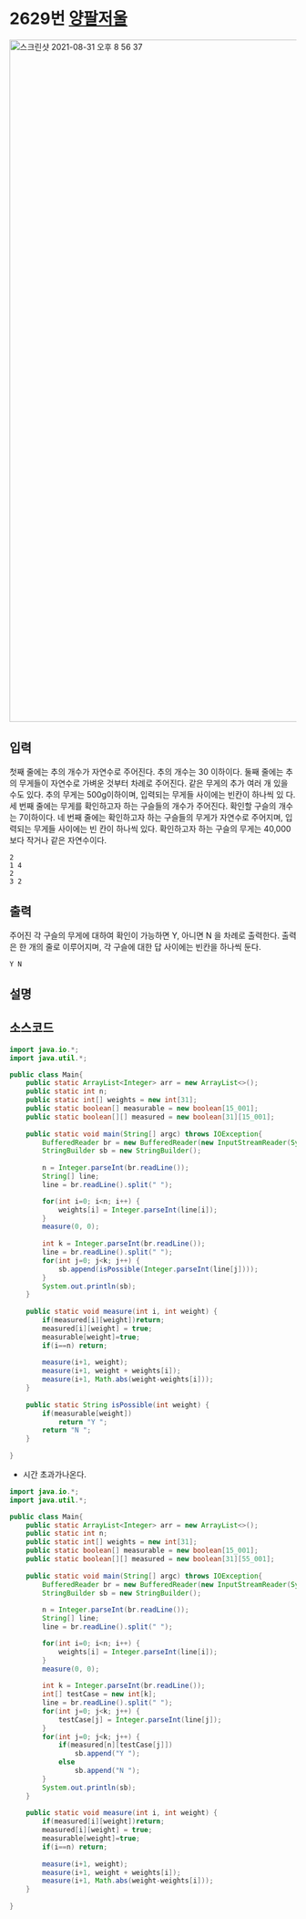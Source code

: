 # 2629번 [양팔저울](https://www.acmicpc.net/problem/2629)
<img width="1196" alt="스크린샷 2021-08-31 오후 8 56 37" src="https://user-images.githubusercontent.com/65120581/131498289-9ee641d1-a0e0-4e8e-bd58-9293826c3caa.png"> <br>
## 입력
첫째 줄에는 추의 개수가 자연수로 주어진다. 추의 개수는 30 이하이다. 둘째 줄에는 추의 무게들이 자연수로 가벼운 것부터 차례로 주어진다. 같은 무게의 추가 여러 개 있을 수도 있다. 추의 무게는 500g이하이며, 입력되는 무게들 사이에는 빈칸이 하나씩 있 다. 세 번째 줄에는 무게를 확인하고자 하는 구슬들의 개수가 주어진다. 확인할 구슬의 개수는 7이하이다. 네 번째 줄에는 확인하고자 하는 구슬들의 무게가 자연수로 주어지며, 입력되는 무게들 사이에는 빈 칸이 하나씩 있다. 확인하고자 하는 구슬의 무게는 40,000보다 작거나 같은 자연수이다.

```
2
1 4
2
3 2
```

## 출력
주어진 각 구슬의 무게에 대하여 확인이 가능하면 Y, 아니면 N 을 차례로 출력한다. 출력은 한 개의 줄로 이루어지며, 각 구슬에 대한 답 사이에는 빈칸을 하나씩 둔다.
```
Y N
```

## 설명

## 소스코드
```java
import java.io.*;
import java.util.*;

public class Main{
	public static ArrayList<Integer> arr = new ArrayList<>();
	public static int n;
	public static int[] weights = new int[31];
	public static boolean[] measurable = new boolean[15_001];
	public static boolean[][] measured = new boolean[31][15_001];
	
	public static void main(String[] argc) throws IOException{
		BufferedReader br = new BufferedReader(new InputStreamReader(System.in));
		StringBuilder sb = new StringBuilder();
		
		n = Integer.parseInt(br.readLine());
		String[] line;
		line = br.readLine().split(" ");

        for(int i=0; i<n; i++) {
			weights[i] = Integer.parseInt(line[i]);
		}
		measure(0, 0);
		
		int k = Integer.parseInt(br.readLine());
		line = br.readLine().split(" ");
		for(int j=0; j<k; j++) {
			sb.append(isPossible(Integer.parseInt(line[j])));
		}
		System.out.println(sb);
	}
	
	public static void measure(int i, int weight) {
		if(measured[i][weight])return;
		measured[i][weight] = true;
		measurable[weight]=true;
        if(i==n) return;
		
		measure(i+1, weight);
		measure(i+1, weight + weights[i]);
		measure(i+1, Math.abs(weight-weights[i]));
	}
	
	public static String isPossible(int weight) {
		if(measurable[weight])
			return "Y ";
		return "N ";
	}
	
}
```
- 시간 초과가나온다.

```java
import java.io.*;
import java.util.*;

public class Main{
	public static ArrayList<Integer> arr = new ArrayList<>();
	public static int n;
	public static int[] weights = new int[31];
	public static boolean[] measurable = new boolean[15_001];
	public static boolean[][] measured = new boolean[31][55_001];
	
	public static void main(String[] argc) throws IOException{
		BufferedReader br = new BufferedReader(new InputStreamReader(System.in));
		StringBuilder sb = new StringBuilder();
		
		n = Integer.parseInt(br.readLine());
		String[] line;
		line = br.readLine().split(" ");

        for(int i=0; i<n; i++) {
			weights[i] = Integer.parseInt(line[i]);
		}
		measure(0, 0);
		
		int k = Integer.parseInt(br.readLine());
		int[] testCase = new int[k];
		line = br.readLine().split(" ");
		for(int j=0; j<k; j++) {
			testCase[j] = Integer.parseInt(line[j]);
		}
		for(int j=0; j<k; j++) {
			if(measured[n][testCase[j]])
				sb.append("Y ");
			else
				sb.append("N ");
		}
		System.out.println(sb);
	}
	
	public static void measure(int i, int weight) {
		if(measured[i][weight])return;
		measured[i][weight] = true;
		measurable[weight]=true;
        if(i==n) return;
		
		measure(i+1, weight);
		measure(i+1, weight + weights[i]);
		measure(i+1, Math.abs(weight-weights[i]));
	}
	
}
```
